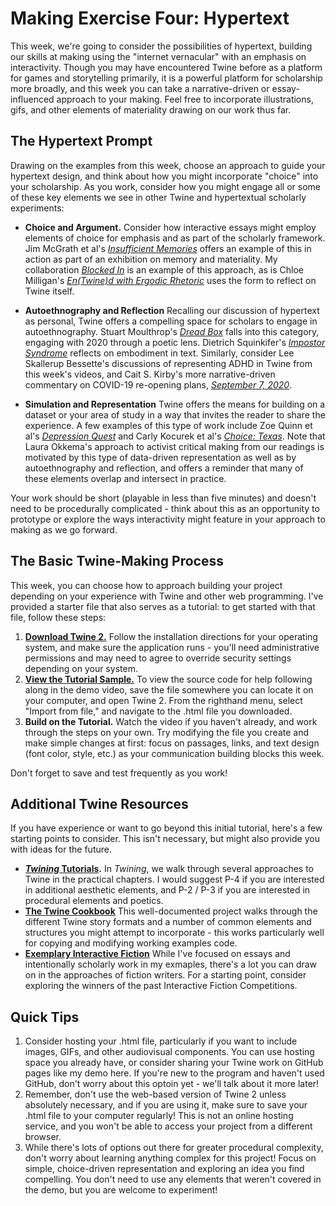 # Making Exercise Four: Hypertext

This week, we're going to consider the possibilities of hypertext, building our skills at making using the "internet vernacular" with an emphasis on interactivity. Though you may have encountered Twine before as a platform for games and storytelling primarily, it is a powerful platform for scholarship more broadly, and this week you can take a narrative-driven or essay-influenced approach to your making. Feel free to incorporate illustrations, gifs, and other elements of materiality drawing on our work thus far.

## The Hypertext Prompt

Drawing on the examples from this week, choose an approach to guide your hypertext design, and think about how you might incorporate "choice" into your scholarship. As you work, consider how you might engage all or some of these key elements we see in other Twine and hypertextual scholarly experiments:

- **Choice and Argument.** Consider how interactive essays might employ elements of choice for emphasis and as part of the scholarly framework. Jim McGrath et al's [*Insufficient Memories*](https://jimmc-grath.itch.io/insufficient-memories) offers an example of this in action as part of an exhibition on memory and materiality. My collaboration [*Blocked In*](http://hyperrhiz.io/hyperrhiz21/games/5-blocked-in.html) is an example of this approach, as is  Chloe Milligan's [*En(Twine)d with Ergodic Rhetoric*](http://cconlinejournal.org/milligan.html) uses the form to reflect on Twine itself.

- **Autoethnography and Reflection** Recalling our discussion of hypertext as personal, Twine offers a compelling space for scholars to engage in autoethnography. Stuart Moulthrop's [*Dread Box*](https://thedigitalreview.com/issue00/dread-box/begin.html) falls into this category, engaging with 2020 through a poetic lens. Dietrich Squinkifer's [*Impostor Syndrome*](https://games.squinky.me/impostor/) reflects on embodiment in text. Similarly, consider Lee Skallerup Bessette's discussions of representing ADHD in Twine from this week's videos, and Cait S. Kirby's more narrative-driven commentary on COVID-19 re-opening plans, [*September 7, 2020*](https://caitkirby.com/downloads/Fall%202020.html).

- **Simulation and Representation** Twine offers the means for building on a dataset or your area of study in a way that invites the reader to share the experience. A few examples of this type of work include Zoe Quinn et al's [*Depression Quest*](http://www.depressionquest.com/) and Carly Kocurek et al's [*Choice: Texas*](http://playchoicetexas.com/). Note that Laura Okkema's approach to activist critical making from our readings is motivated by this type of data-driven representation as well as by autoethnography and reflection, and offers a reminder that many of these elements overlap and intersect in practice.

Your work should be short (playable in less than five minutes) and doesn't need to be procedurally complicated - think about this as an opportunity to prototype or explore the ways interactivity might feature in your approach to making as we go forward.

## The Basic Twine-Making Process

This week, you can choose how to approach building your project depending on your experience with Twine and other web programming. I've provided a starter file that also serves as a tutorial: to get started with that file, follow these steps:

1. **[Download Twine 2.](https://twinery.org/)** Follow the installation directions for your operating system, and make sure the application runs - you'll need administrative permissions and may need to agree to override security settings depending on your system.
2. **[View the Tutorial Sample.](https://amsucf.github.io/Critical-Making-Syllabus/exercises/materials/TwineDemo.html)** To view the source  code for help following along in the demo video, save the file somewhere you can locate it on your computer, and open Twine 2. From the righthand menu, select "Import from file," and navigate to the .html file you downloaded.
3. **Build on the Tutorial.** Watch the video if you haven't already, and work through the steps on your own. Try modifying the file you create and make simple changes at first: focus on passages, links, and text design (font color, style, etc.) as your communication building blocks this week.

Don't forget to save and test frequently as you work!

## Additional Twine Resources

If you have experience or want to go beyond this initial tutorial, here's a few starting points to consider. This isn't necessary, but might also provide you with ideas for the future.

- **[*Twining* Tutorials](https://www.fulcrum.org/concern/monographs/ms35tb924).** In *Twining*, we walk through several approaches to Twine in the practical chapters. I would suggest P-4 if you are interested in additional aesthetic elements, and P-2 / P-3 if you are interested in procedural elements and poetics.
- **[The Twine Cookbook](https://twinery.org/cookbook/)** This well-documented project walks through the different Twine story formats and a number of common elements and structures you might attempt to incorporate - this works particularly well for copying and modifying working examples code.
- **[Exemplary Interactive Fiction](https://ifcomp.org/comp/2020)** While I've focused on essays and intentionally scholarly work in my exmaples, there's a lot you can draw on in the approaches of fiction writers. For a starting point, consider exploring the winners of the past Interactive Fiction Competitions.

## Quick Tips

1. Consider hosting your .html file, particularly if you want to include images, GIFs, and other audiovisual components. You can use hosting space you already have, or consider sharing your Twine work on GitHub pages like my demo here. If you're new to the program and haven't used GitHub, don't worry about this optoin yet - we'll talk about it more later!
2. Remember, don't use the web-based version of Twine 2 unless absolutely necessary, and if you are using it, make sure to save your .html file to your computer regularly! This is not an online hosting service, and you won't be able to access your project from a different browser.
3. While there's lots of options out there for greater procedural complexity, don't worry about learning anything complex for this project! Focus on simple, choice-driven representation and exploring an idea you find compelling. You don't need to use any elements that weren't covered in the demo, but you are welcome to experiment!
